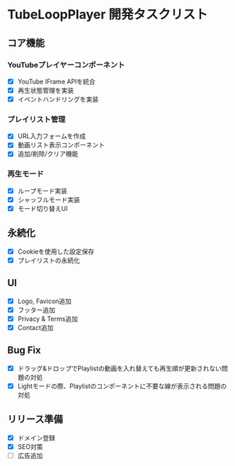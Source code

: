 # TubeLoopPlayer 開発タスクリスト

## コア機能

### YouTubeプレイヤーコンポーネント

- [x] YouTube IFrame APIを統合
- [x] 再生状態管理を実装
- [x] イベントハンドリングを実装

### プレイリスト管理

- [x] URL入力フォームを作成
- [x] 動画リスト表示コンポーネント
- [x] 追加/削除/クリア機能

### 再生モード

- [x] ループモード実装
- [x] シャッフルモード実装
- [x] モード切り替えUI

## 永続化

- [x] Cookieを使用した設定保存
- [x] プレイリストの永続化

## UI

- [x] Logo, Favicon追加
- [x] フッター追加
- [x] Privacy & Terms追加
- [x] Contact追加

## Bug Fix

- [x] ドラッグ&ドロップでPlaylistの動画を入れ替えても再生順が更新されない問題の対処
- [x] Lightモードの際、Playlistのコンポーネントに不要な線が表示される問題の対処

## リリース準備

- [x] ドメイン登録
- [x] SEO対策
- [ ] 広告追加
